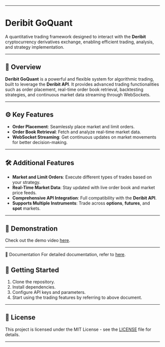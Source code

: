 
---

# **Deribit GoQuant**
A quantitative trading framework designed to interact with the **Deribit** cryptocurrency derivatives exchange, enabling efficient trading, analysis, and strategy implementation.

---

## 📖 **Overview**
**Deribit GoQuant** is a powerful and flexible system for algorithmic trading, built to leverage the **Deribit API**. It provides advanced trading functionalities such as order placement, real-time order book retrieval, backtesting strategies, and continuous market data streaming through WebSockets.

---

## ⚙️ **Key Features**
- **Order Placement**: Seamlessly place market and limit orders.
- **Order Book Retrieval**: Fetch and analyze real-time market data.
- **WebSocket Streaming**: Get continuous updates on market movements for better decision-making.

---

## 🛠️ **Additional Features**
- **Market and Limit Orders**: Execute different types of trades based on your strategy.
- **Real-Time Market Data**: Stay updated with live order book and market price feeds.
- **Comprehensive API Integration**: Full compatibility with the **Deribit API**.
- **Supports Multiple Instruments**: Trade across **options**, **futures**, and **spot** markets.

---

## 🎥 **Demonstration**
Check out the demo video [here](https://www.youtube.com/watch?v=O-848Zk1WhA).

---
📄 Documentation
For detailed documentation, refer to [here](https://drive.google.com/file/d/1BYzdvjjwf34TMNjxmtDqwj1U-tGzrJny/view).

## 🚀 **Getting Started**
1. Clone the repository.
2. Install dependencies.
3. Configure API keys and parameters.
4. Start using the trading features by referring to above document.

---

## 📄 **License**
This project is licensed under the MIT License - see the [LICENSE](LICENSE) file for details.

---
